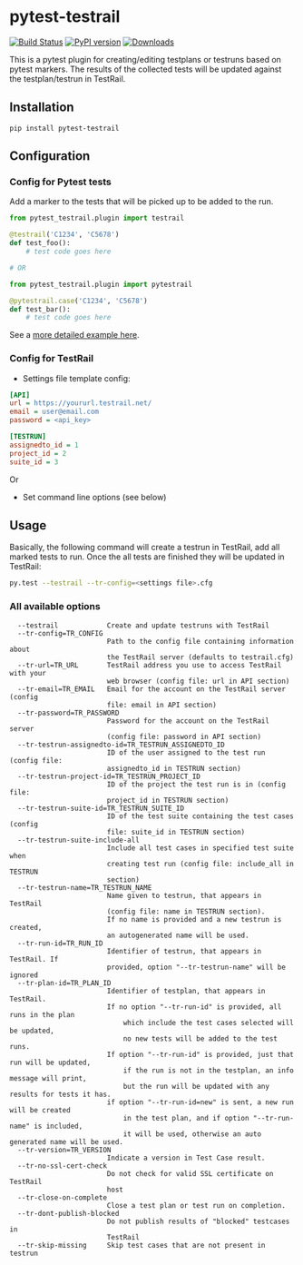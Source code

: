 pytest-testrail
===============

[![Build Status](https://travis-ci.org/allankp/pytest-testrail.svg?branch=master)](https://travis-ci.org/allankp/pytest-testrail)
[![PyPI version](https://badge.fury.io/py/pytest-testrail.svg)](https://badge.fury.io/py/pytest-testrail)
[![Downloads](https://pepy.tech/badge/pytest-testrail)](https://pepy.tech/project/pytest-testrail)


This is a pytest plugin for creating/editing testplans or testruns based on pytest markers.
The results of the collected tests will be updated against the testplan/testrun in TestRail.

Installation
------------

    pip install pytest-testrail


Configuration
-------------

### Config for Pytest tests

Add a marker to the tests that will be picked up to be added to the run.

```python
from pytest_testrail.plugin import testrail

@testrail('C1234', 'C5678')
def test_foo():
    # test code goes here

# OR	

from pytest_testrail.plugin import pytestrail

@pytestrail.case('C1234', 'C5678')
def test_bar():
    # test code goes here
```

See a [more detailed example here](tests/livetest/livetest.py).

### Config for TestRail

* Settings file template config:

```ini
[API]
url = https://yoururl.testrail.net/
email = user@email.com
password = <api_key>

[TESTRUN]
assignedto_id = 1
project_id = 2
suite_id = 3
```

Or

* Set command line options (see below)

Usage
-----

Basically, the following command will create a testrun in TestRail, add all marked tests to run.
Once the all tests are finished they will be updated in TestRail:

```bash
py.test --testrail --tr-config=<settings file>.cfg
```

### All available options

```
  --testrail            Create and update testruns with TestRail
  --tr-config=TR_CONFIG
                        Path to the config file containing information about
                        the TestRail server (defaults to testrail.cfg)
  --tr-url=TR_URL       TestRail address you use to access TestRail with your
                        web browser (config file: url in API section)
  --tr-email=TR_EMAIL   Email for the account on the TestRail server (config
                        file: email in API section)
  --tr-password=TR_PASSWORD
                        Password for the account on the TestRail server
                        (config file: password in API section)
  --tr-testrun-assignedto-id=TR_TESTRUN_ASSIGNEDTO_ID
                        ID of the user assigned to the test run (config file:
                        assignedto_id in TESTRUN section)
  --tr-testrun-project-id=TR_TESTRUN_PROJECT_ID
                        ID of the project the test run is in (config file:
                        project_id in TESTRUN section)
  --tr-testrun-suite-id=TR_TESTRUN_SUITE_ID
                        ID of the test suite containing the test cases (config
                        file: suite_id in TESTRUN section)
  --tr-testrun-suite-include-all
                        Include all test cases in specified test suite when
                        creating test run (config file: include_all in TESTRUN
                        section)
  --tr-testrun-name=TR_TESTRUN_NAME
                        Name given to testrun, that appears in TestRail
                        (config file: name in TESTRUN section).
                        If no name is provided and a new testrun is created,
                        an autogenerated name will be used.
  --tr-run-id=TR_RUN_ID
                        Identifier of testrun, that appears in TestRail. If
                        provided, option "--tr-testrun-name" will be ignored
  --tr-plan-id=TR_PLAN_ID
                        Identifier of testplan, that appears in TestRail.
                        If no option "--tr-run-id" is provided, all runs in the plan 
                            which include the test cases selected will be updated, 
                            no new tests will be added to the test runs. 
                        If option "--tr-run-id" is provided, just that run will be updated, 
                            if the run is not in the testplan, an info message will print,
                            but the run will be updated with any results for tests it has. 
                        if option "--tr-run-id=new" is sent, a new run will be created
                            in the test plan, and if option "--tr-run-name" is included, 
                            it will be used, otherwise an auto generated name will be used.                      
  --tr-version=TR_VERSION
                        Indicate a version in Test Case result.
  --tr-no-ssl-cert-check
                        Do not check for valid SSL certificate on TestRail
                        host
  --tr-close-on-complete
                        Close a test plan or test run on completion.
  --tr-dont-publish-blocked
                        Do not publish results of "blocked" testcases in
                        TestRail
  --tr-skip-missing     Skip test cases that are not present in testrun
```

